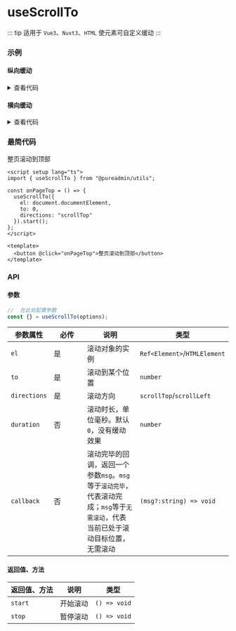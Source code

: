 <script setup>
import verticalScrollTo from './verticalScrollTo.vue'
import horizontalScrollTo from './horizontalScrollTo.vue'
</script>

# useScrollTo

::: tip 适用于 `Vue3`、`Nuxt3`、`HTML`
使元素可自定义缓动
:::

### 示例

#### 纵向缓动

<verticalScrollTo />

<details>

<summary>查看代码</summary>

<<< @/hooks/useScrollTo/verticalScrollTo.vue

</details>

#### 横向缓动

<horizontalScrollTo />

<details>

<summary>查看代码</summary>

<<< @/hooks/useScrollTo/horizontalScrollTo.vue

</details>

### 最简代码

整页滚动到顶部

```vue
<script setup lang="ts">
import { useScrollTo } from "@pureadmin/utils";

const onPageTop = () => {
  useScrollTo({
    el: document.documentElement,
    to: 0,
    directions: "scrollTop"
  }).start();
};
</script>

<template>
  <button @click="onPageTop">整页滚动到顶部</button>
</template>
```

### API

#### 参数

```ts
//  在此处配置参数
const {} = useScrollTo(options);
```

<div class="pure-no-border">

| **参数属性** | 必传 | **说明**                                                                                                                        | **类型**                     |
| ------------ | ---- | ------------------------------------------------------------------------------------------------------------------------------- | ---------------------------- |
| `el`         | 是   | 滚动对象的实例                                                                                                                  | `Ref<Element>`/`HTMLElement` |
| `to`         | 是   | 滚动到某个位置                                                                                                                  | `number`                     |
| `directions` | 是   | 滚动方向                                                                                                                        | `scrollTop`/`scrollLeft`     |
| `duration`   | 否   | 滚动时长，单位毫秒。默认`0`，没有缓动效果                                                                                       | `number`                     |
| `callback`   | 否   | 滚动完毕的回调，返回一个参数`msg`。`msg`等于`滚动完毕`，代表滚动完成；`msg`等于`无需滚动`，代表当前已处于滚动目标位置，无需滚动 | `(msg?:string) => void`      |

</div>

#### 返回值、方法

<div class="pure-no-border">

| **返回值、方法** | **说明** | **类型**     |
| ---------------- | -------- | ------------ |
| `start`          | 开始滚动 | `() => void` |
| `stop`           | 暂停滚动 | `() => void` |

</div>

<style scoped>
.pure-no-border > table > thead > tr > th:nth-child(2) {
  min-width: 60px;
}
</style>
